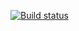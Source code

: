 [![Build status](https://ci.appveyor.com/api/projects/status/c6o56seewcxrml7d?svg=true)](https://ci.appveyor.com/project/Natali/2-api-ci-3)
